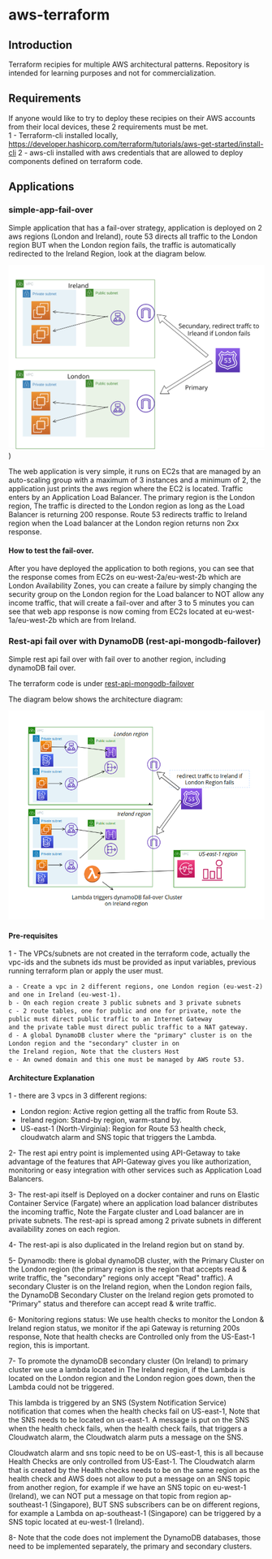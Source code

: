 # aws-terraform

## Introduction
Terraform recipies for multiple AWS architectural patterns. Repository is intended for  learning purposes and not for 
commercialization.

## Requirements
If anyone would like to try to deploy these recipies on their AWS accounts from their local devices, these 2 requirements
must be met. <br>
1 - Terraform-cli installed locally, https://developer.hashicorp.com/terraform/tutorials/aws-get-started/install-cli
2 - aws-cli installed with aws credentials that are allowed to deploy components defined on terraform code.

## Applications

### simple-app-fail-over
Simple application that has a fail-over strategy, application is deployed on 2 aws regions (London and Ireland), 
route 53 directs all traffic to the London region BUT when the London region fails, the traffic is automatically 
redirected to the Ireland Region, look at the diagram below. <br>

![simple-app-fail-over-diagram](aws-diagrams/simple-app-fail-over-diagram.png))

The web application is very simple, it runs on EC2s that are managed by an auto-scaling group with a maximum of 3 instances
and a minimum of 2, the application just prints the aws region where the EC2 is located. Traffic enters by an Application
Load Balancer. The primary region is the London region, The traffic is directed to the London region as long as the Load 
Balancer is returning 200 response. Route 53 redirects traffic to Ireland region when the Load balancer at the London
region returns non 2xx response.

#### How to test the fail-over.
After you have deployed the application to both regions, you can see that the response comes from EC2s on eu-west-2a/eu-west-2b 
which are London Availability Zones, you can create a failure by simply changing the security group on the London region
for the Load balancer to NOT allow any income traffic, that will create a fail-over and after 3 to 5 minutes you can 
see that web app response is now coming from EC2s located at eu-west-1a/eu-west-2b which are from Ireland.


### Rest-api fail over with DynamoDB (rest-api-mongodb-failover)
Simple rest api fail over with fail over to another region, including dynamoDB fail over.

The terraform code is under [rest-api-mongodb-failover](rest-api-mongodb-failover)

The diagram below shows the architecture diagram:

![rest-api-fail-over-with-dynamodb-diagram.png](aws-diagrams/rest-api-fail-over-with-dynamodb-diagram.png)
#### Pre-requisites
1 - The VPCs/subnets are not created in the terraform code, actually the vpc-ids and the subnets ids must be provided
as input variables, previous running terraform plan or apply the user must.

    a - Create a vpc in 2 different regions, one London region (eu-west-2) and one in Ireland (eu-west-1).
    b - On each region create 3 public subnets and 3 private subnets
    c - 2 route tables, one for public and one for private, note the public must direct public traffic to an Internet Gateway
    and the private table must direct public traffic to a NAT gateway.
    d - A global DynamoDB cluster where the "primary" cluster is on the London region and the "secondary" cluster in on 
    the Ireland region, Note that the clusters Host
    e - An owned domain and this one must be managed by AWS route 53.

#### Architecture Explanation
1 - there are 3 vpcs in 3 different regions:
- London region: Active region getting all the traffic from Route 53.
- Ireland region: Stand-by region, warm-stand by.
- US-east-1 (North-Virginia): Region for Route 53 health check, cloudwatch alarm and SNS topic that triggers the Lambda.

2- The rest api entry point is implemented using API-Getaway to take advantage of the features that API-Gateway gives you like 
authorization, monitoring or easy integration with other services such as Application Load Balancers. 

3- The rest-api itself is Deployed on a docker container and runs on Elastic Container Service (Fargate) where
an application load balancer distributes the incoming traffic, Note the Fargate cluster and Load balancer are
in private subnets. The rest-api is spread among 2 private subnets in different availability zones on each region.

4- The rest-api is also duplicated in the Ireland region but on stand by.

5- Dynamodb: there is global dynamoDB cluster, with the Primary Cluster on the London region (the primary region is the
region that accepts read & write traffic, the "secondary" regions only accept "Read" traffic). A secondary Cluster is on
the Ireland region, when the London region fails, the DynamoDB Secondary Cluster on the Ireland region gets promoted to 
"Primary" status and therefore can accept read & write traffic.

6- Monitoring regions status: We use health checks to monitor the London & Ireland region status, we monitor if the api 
Gateway is returning 200s response, Note that health checks are Controlled only from the US-East-1 region, this is important.

7- To promote the dynamoDB secondary cluster (On Ireland) to primary cluster we use a lambda located in The Ireland region,
if the Lambda is located on the London region and the London region goes down, then the Lambda could not be triggered.

This lambda is triggered by an SNS (System Notification Service) notification that comes when the health checks fail on 
US-east-1, Note that the SNS needs to be located on us-east-1. A message is put on the SNS when the health check fails, 
when the health check fails, that triggers a Cloudwatch alarm, the Cloudwatch alarm puts a message on the SNS. 

Cloudwatch alarm and sns topic need to be on US-east-1, this is all because Health Checks are only controlled from US-East-1.
The Cloudwatch alarm that is created by the Health checks needs to be on the same region as the health check and AWS does
not allow to put a message on an SNS topic from another region, for example if we have an SNS topic on eu-west-1 (Ireland),
we can NOT put a message on that topic from region ap-southeast-1 (Singapore), BUT SNS subscribers can be on different
regions, for example a Lambda on ap-southeast-1 (Singapore) can be triggered by a SNS topic located at eu-west-1 (Ireland).

8- Note that the code does not implement the DynamoDB databases, those need to be implemented separately, the primary
and secondary clusters.



